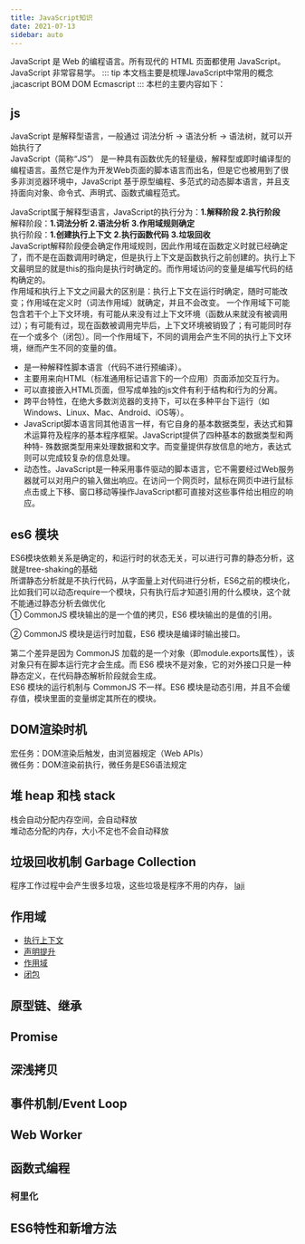 ```yaml
---
title: JavaScript知识
date: 2021-07-13
sidebar: auto
---
```

JavaScript 是 Web 的编程语言。所有现代的 HTML 页面都使用 JavaScript。JavaScript 非常容易学。
::: tip 
本文档主要是梳理JavaScript中常用的概念 ,jacascript BOM DOM Ecmascript
:::
本栏的主要内容如下：

## js 
JavaScript 是解释型语言，一般通过 词法分析 -> 语法分析 -> 语法树，就可以开始执行了</br>
JavaScript（简称“JS”） 是一种具有函数优先的轻量级，解释型或即时编译型的编程语言。虽然它是作为开发Web页面的脚本语言而出名，但是它也被用到了很多非浏览器环境中，JavaScript 基于原型编程、多范式的动态脚本语言，并且支持面向对象、命令式、声明式、函数式编程范式。</br>

JavaScript属于解释型语言，JavaScript的执行分为：**1.解释阶段** **2.执行阶段** </br>
解释阶段：**1.词法分析** **2.语法分析** **3.作用域规则确定** </br>
执行阶段：**1.创建执行上下文** **2.执行函数代码** **3.垃圾回收** </br>
JavaScript解释阶段便会确定作用域规则，因此作用域在函数定义时就已经确定了，而不是在函数调用时确定，但是执行上下文是函数执行之前创建的。执行上下文最明显的就是this的指向是执行时确定的。而作用域访问的变量是编写代码的结构确定的。</br>
作用域和执行上下文之间最大的区别是：执行上下文在运行时确定，随时可能改变；作用域在定义时（词法作用域）就确定，并且不会改变。
一个作用域下可能包含若干个上下文环境，有可能从来没有过上下文环境（函数从来就没有被调用过）；有可能有过，现在函数被调用完毕后，上下文环境被销毁了；有可能同时存在一个或多个（闭包）。同一个作用域下，不同的调用会产生不同的执行上下文环境，继而产生不同的变量的值。
- 是一种解释性脚本语言（代码不进行预编译）。
- 主要用来向HTML（标准通用标记语言下的一个应用）页面添加交互行为。
- 可以直接嵌入HTML页面，但写成单独的js文件有利于结构和行为的分离。
- 跨平台特性，在绝大多数浏览器的支持下，可以在多种平台下运行（如Windows、Linux、Mac、Android、iOS等）。
- JavaScript脚本语言同其他语言一样，有它自身的基本数据类型，表达式和算术运算符及程序的基本程序框架。JavaScript提供了四种基本的数据类型和两种特- 殊数据类型用来处理数据和文字。而变量提供存放信息的地方，表达式则可以完成较复杂的信息处理。
- 动态性。JavaScript是一种采用事件驱动的脚本语言，它不需要经过Web服务器就可以对用户的输入做出响应。在访问一个网页时，鼠标在网页中进行鼠标点击或上下移、窗口移动等操作JavaScript都可直接对这些事件给出相应的响应。
## es6 模块
ES6模块依赖关系是确定的，和运行时的状态无关，可以进行可靠的静态分析，这就是tree-shaking的基础</br>
所谓静态分析就是不执行代码，从字面量上对代码进行分析，ES6之前的模块化，比如我们可以动态require一个模块，只有执行后才知道引用的什么模块，这个就不能通过静态分析去做优化</br>
① CommonJS 模块输出的是一个值的拷贝，ES6 模块输出的是值的引用。</br>

② CommonJS 模块是运行时加载，ES6 模块是编译时输出接口。</br>

第二个差异是因为 CommonJS 加载的是一个对象（即module.exports属性），该对象只有在脚本运行完才会生成。而 ES6 模块不是对象，它的对外接口只是一种静态定义，在代码静态解析阶段就会生成。</br>
ES6 模块的运行机制与 CommonJS 不一样。ES6 模块是动态引用，并且不会缓存值，模块里面的变量绑定其所在的模块。</br>

## DOM渲染时机
宏任务：DOM渲染后触发，由浏览器规定（Web APIs）</br>
微任务：DOM渲染前执行，微任务是ES6语法规定

## 堆 heap 和栈 stack
栈会自动分配内存空间，会自动释放</br>
堆动态分配的内存，大小不定也不会自动释放

## 垃圾回收机制 Garbage Collection
程序工作过程中会产生很多垃圾，这些垃圾是程序不用的内存，
[laji](https://juejin.cn/post/6981588276356317214)

## 作用域
- [执行上下文](./context.md)
- [声明提升](./declaration.md)
- [作用域](./scope.md)
- [闭包](./closure.md)
## 原型链、继承

## Promise

## 深浅拷贝

## 事件机制/Event Loop

## Web Worker

## 函数式编程
### 柯里化

## ES6特性和新增方法